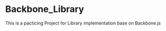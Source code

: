Backbone_Library
================
This is a pacticing Project for Library implementation base on Backbone.js
